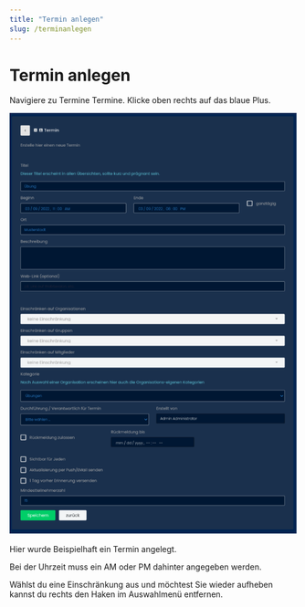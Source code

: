 ```yaml
---
title: "Termin anlegen"
slug: /terminanlegen
---
```


# Termin anlegen

Navigiere zu Termine  Termine. Klicke oben rechts auf das blaue Plus.


![](/img/image-36-699x1024.png)



Hier wurde Beispielhaft ein Termin angelegt.



Bei der Uhrzeit muss ein AM oder PM dahinter angegeben werden.



Wählst du eine Einschränkung aus und möchtest Sie wieder aufheben kannst du rechts den Haken im Auswahlmenü entfernen.
